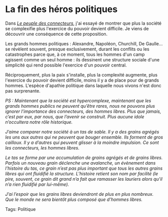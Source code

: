# La fin des héros politiques

Dans [*Le peuple des connecteurs*](/le-peuple-des-connecteurs/), j'ai essayé de montrer que plus la société se complexifie plus l'exercice du pouvoir devient difficile. Je viens de découvrir une conséquence de cette proposition.

Les grands hommes politiques : Alexandre, Napoléon, Churchill, De Gaulle... se révèlent souvent, presque exclusivement, durant les conflits ou les catastrophes parce que, à ce moment, tous les hommes d'un camp agissent comme un seul homme : ils dessinent une structure sociale d'une simplicité qui rend possible l'exercice d'un pouvoir central.

Réciproquement, plus la paix s'installe, plus la complexité augmente, plus l'exercice du pouvoir devient difficile, moins il y a de place pour de grands hommes. L'espèce d'apathie politique dans laquelle nous vivons n'est donc pas surprenante.

*PS : Maintenant que la société est hypercomplexe, maintenant que les grands hommes publics ne peuvent qu’être rares, nous ne pouvons plus ignorer l’importance des connecteurs, des hommes libres. Plus que jamais, c’est par eux, par nous, que l’avenir se construit. Plus aucune idole n’occultera notre rôle historique.*

*J’aime comparer notre société à un tas de sable. Il y a des grains agrégés les uns aux autres qui ne peuvent que bouger ensemble. Ils forment de gros cailloux. Il y a d’autres qui peuvent glisser à la moindre impulsion. Ce sont les connecteurs, les hommes libres.*

*Le tas se forme par une accumulation de grains agrégés et de grains libres. Parfois un nouveau grain déclenche une avalanche, un évènement dans l’histoire du tas, ce grain n’est pas plus important que tous les autres grains libres qui ont fluidifié la structure. L’histoire retient son nom par facilité (le pire, souvent, ce grain dit grand n’a fait que ramasser les lauriers alors qu’il n’a rien fluidifié par lui-même).*

*J’ai l’espoir que les grains libres deviendront de plus en plus nombreux. Que le monde ne sera bientôt plus composé que d’hommes libres.*

Tags: Politique